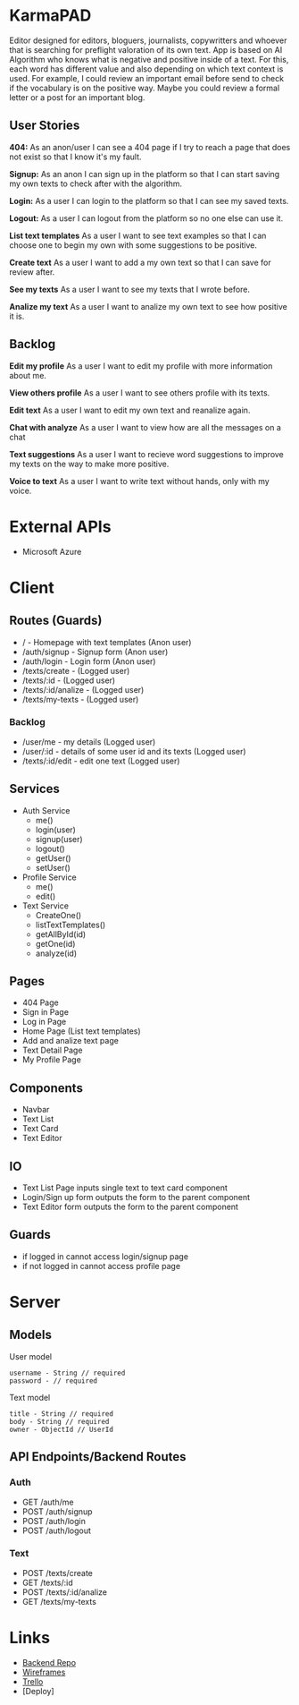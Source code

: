 # KarmaPAD

Editor designed for editors, bloguers, journalists, copywritters and whoever that is searching for preflight valoration of its own text. App is based on AI Algorithm who knows what is negative and positive inside of a text. For this, each word has different value and also depending on which text context is used.
For example, I could review an important email before send to check if the vocabulary is on the positive way. Maybe you could review a formal letter or a post for an important blog.

## User Stories

  **404:** As an anon/user I can see a 404 page if I try to reach a page that does not exist so that I know it's my fault.
  
  **Signup:** As an anon I can sign up in the platform so that I can start saving my own texts to check after with the algorithm.
  
  **Login:** As a user I can login to the platform so that I can see my saved texts.
  
  **Logout:** As a user I can logout from the platform so no one else can use it. 

  **List text templates** As a user I want to see text examples so that I can choose one to begin my own with some suggestions to be positive.
 
  **Create text** As a user I want to add a my own text so that I can save for review after.

  **See my texts** As a user I want to see my texts that I wrote before.

  **Analize my text** As a user I want to analize my own text to see how positive it is.

## Backlog

  **Edit my profile** As a user I want to edit my profile with more information about me.

  **View others profile** As a user I want to see others profile with its texts.

  **Edit text** As a user I want to edit my own text and reanalize again.

  **Chat with analyze** As a user I want to view how are all the messages on a chat

  **Text suggestions** As a user I want to recieve word suggestions to improve my texts on the way to make more positive.  

  **Voice to text** As a user I want to write text without hands, only with my voice.

# External APIs

 - Microsoft Azure
  
# Client

## Routes (Guards)

  - / - Homepage with text templates (Anon user)
  - /auth/signup - Signup form (Anon user)
  - /auth/login - Login form (Anon user)  
  - /texts/create - (Logged user)  
  - /texts/:id - (Logged user)
  - /texts/:id/analize - (Logged user)
  - /texts/my-texts - (Logged user)

  ### Backlog

  - /user/me - my details (Logged user)
  - /user/:id - details of some user id and its texts (Logged user)
  - /texts/:id/edit - edit one text (Logged user)

## Services

- Auth Service
  - me()
  - login(user)
  - signup(user)
  - logout()
  - getUser()
  - setUser()
- Profile Service
  - me()
  - edit()
- Text Service
  - CreateOne()
  - listTextTemplates()
  - getAllById(id)
  - getOne(id)
  - analyze(id)

## Pages

- 404 Page
- Sign in Page
- Log in Page
- Home Page (List text templates)
- Add and analize text page
- Text Detail Page
- My Profile Page

## Components

- Navbar
- Text List
- Text Card
- Text Editor 

## IO

- Text List Page inputs single text to text card component
- Login/Sign up form outputs the form to the parent component
- Text Editor form outputs the form to the parent component

## Guards

- if logged in cannot access login/signup page
- if not logged in cannot access profile page

# Server

## Models

  User model

  ```
  username - String // required  
  password - // required
  ```

  Text model

  ```
  title - String // required
  body - String // required
  owner - ObjectId // UserId  
```

## API Endpoints/Backend Routes
  
  ### Auth

  - GET /auth/me
  - POST /auth/signup
  - POST /auth/login
  - POST /auth/logout  

  ### Text

  - POST /texts/create
  - GET /texts/:id
  - POST /texts/:id/analize  
  - GET /texts/my-texts

# Links

- [Backend Repo](https://github.com/rgallego87/karmapad-backend/edit/master)
- [Wireframes](https://www.draw.io/?lightbox=1&target=blank&highlight=0000ff&edit=_blank&layers=1&nav=1&title=KarmaPAD.xml#R7V1bc%2BI4Fv411DyFkiVfH3Pp7unadE9XJ7NTuy9bCijgjbFZYzrJ%2FPqV5EuwJYMwsjGGpLoJwjayvnN0bp%2BsEbpdvH2J8XL%2BLZqSYATB9G2E7kYQQuC49IW1vKctnps1zGJ%2FmjYZHw0P%2Ft8kawRZ69qfklXpwCSKgsRflhsnURiSSVJqw3EcvZYPe46C8rcu8YwIDQ8THIitf%2FnTZJ62utD5aP%2Bd%2BLN5%2Fs2G7aWfPOHJyyyO1mH2fSOInvlP%2BvEC59fKbnQ1x9PodaMJfRqh2ziKkvSvxdstCdjY5sOWnve55tOi3zEJE6UTkJWe8gsHa5L3mfcsec9HY4pXc8JOACN0Q3u8ZO0xH%2FebZz8IbqMgivmh%2Bc3Sw5I4eiH5J2EU0nNu%2BMAUVwrwEwluigGrHPschclnvPADJkK%2Fk%2BAXSfwJzj7Y%2BEbAf2g7DvxZSNsC8sw6lt0WiRPyVjs4RjHkVJRJtCBJ%2FE4PyeU4G5tMiJ0Ms9cPiUDQTtvmG9Jg2dmBOJPCWXHlDyToHxkYdcDYAjAG7es1Anvhk49KnPavihcAjmff1OFVGerP%2FIcdvMQTP5z9zO7Z%2FGh6jJa0wcjOfcj6CPL3qaIbiMkCWdF3uXYZyoilAititgsVaKZtMQlw4v8qK%2FphSDkNVWjxNmPT53i2mAbjJFr%2B5wnHdVAoDo69VaCNkjyDsSUItCkZOWPfkcu%2B%2F0fk044VX37lwdLXXznlK0TPzyuSCCNf3IUiGK4Axj9wvMA%2Fru%2F20hu5PlSVx7OpYUM3UnHeEHgIditTqjlXTDUYynSuC64z3V340ynrc37oPZ%2Fh7hzYdNZrqkOWc5gkvJdVUTPyng41XMbkmdChmjD3Q1EKTMhFQHHsXfnYb1HKfLxKSmlrUcr8MrlOui0gA03Rx3j4%2BuU7bfnzx3aIcume0PEjccWKwJ3eCDQ8%2BzPaZt1yC2Wk10p9MUPU1sKv2ceFOUwg8lMcpwRRjtiGfNhOvbk7xLJBU5xM7%2F%2F4Qhu%2Bfr%2FgtgM3aHrHws0woY6pcIHjmR%2F%2BTBFiQH3jDfQwt9RwEyVJtGDGy1QOCOgnhP9U8UvtaBFcfTR16CkiZwwt17Jtz3END1F3VYfVcytn6LF6pilA%2FQ37AfUSRuzekAGK8doAn45bInE0njIkK44GNCX%2Be0XRPP5zAFqpzG5Fi4ZgY9tCNjKga3qGbUj0xwR6XBSvFbAkhnC9pBMkBAw0%2BvJIFkvacaKKWI1rWEWM3Wdt4DwMxPI5TzNiYhR%2Bh995b%2FFySehwTMcMtjlFDCQUPLJKOHA%2Bv06MZ3SOZUNCRwQCamr8hR%2F6fOaF4HnN%2BkFHGzyt2VkJv8qrH7LpkH1Fso5DfmQSFR%2BvonUyvyJ4lbAv%2FsrOe6X3TG%2BcXRH%2FitYxfgrYkZM5DmfsDxxOi9MfcfiCp9TDZe0z7IfjOlF7nfsJYWLFml%2BpWcjbHsptmeQx0bEr84Qpkdgk2jipMB1ACISMlkUTGcbYRMCwHctzHCqkomTmScsDJdMAbXjVhimmHf58%2BMRk4vHA2UOWrqlMHuatdXdzLfP0PsShuMyGr3YYfO%2BlUzbA9FzJvKIHvSurnYlFS7Sq6qJlOnUa%2FlkRCZtQjIWlHht10sa2abqW5xoIuKbRY4fNMgTg%2F1hSmxCFzA4E0cn5bV6fvADUDmZiPPUtor2kPd2A7QQ8tl5h1Y7HlhvyDayod8b9ndf0ZUWvx14oHsxvip4z54mCtGB%2Fsi6GEQe28JxW7IwnMsH81EXELzT1qZ8XTpL0HgoHbT1Qn2q38Jy8T2WJ0fRgfKoa%2BAbkU1lisKbdpzotD8oRk45SBwqZY9cDnm05CALXgX3OeFlNy617VfYOtLQ7kBG1TQqLLnUz25ksxepAA3VjjBmZ8hRqVQdNekYODVSGJpWf2rw9GFdoH7KKXF4Sb6NMXi73tFMltxSizxwteqq%2FXJF%2BYTR8iHISkQpE0pntqPg4gwdI9BQFeHLX8J5VG39EK5%2BHixvhutyPnyeLYFQpbTKwynNpCTlDMrvS2CWO%2FOl4OacmDu7jt0wA%2B6Wf0AtNffLhpO5VH90qITn%2F8b38dtMgIon%2FaWuh1rlNDdcZcB5Ns6y5rgQZ2xCRsVwtyIh26UJ6LCS2QSm7NdKjp2CeOiI9ujWR7dmQHiHooJjQq8C3Th%2BGHPgWiyN6HfjuQKajwDfroFvRPStXfs3AiCWdBurXdSCcydNZB8LMu%2BhzILwbozOASCzo1ELUdSC8G5%2FhB8LQ6GQJWb1b0bsAq84GSq2SLMAyJIUzBDUEWAULeZOByO4QgvVSAE2xwjUSq5SwGgzJnT2h0KWodArEXtkQ2vvWrdWHVcLFWpE45OVi%2BaiWy4PFAG4IoQvYrySKLIWddnNnrfFAIj0EALeV1SbGHrntwA%2BJMPuz8QsjnrTL3tXPRLpHvrAbwLShMDFA1xwDCwKKClt%2F4EhDfj3YGCZoAxwoxjA%2F8Gr1GsXTEu9pJwXqoj50LrdbgUghmslA2BxZu2QQYD1E1fyYxujz6Ih4qBVEFIIUhVxb7ONwFojxizwT4AD2qzzyO9LKYtyfZzNKSeTDUMidXlhe1Gi0A4pCWCIF5WJzahfdGK04BFD0eX9%2B%2BvL14fHTT5WJDY1EV7Yyb9Fx%2BfwZVk0L2OY7a3Z9pbluCadLonR7e8V1me5ySe%2BqWqrTtJZYrLt%2BZQTO92jNviuICZ6yAZnjX3yJy2RCw0DWTepTBAzaJ%2FrHLI3l0gaG5Yg9SiaH0%2F7fOkoPQAh5Hnt2y0dTem4WM%2FkhH8uY5Nei3U8vV%2F4K2rzxtXKR26j6cgXni3hSIVqykeajaN2MrDsmPeskWmXyKUapW%2Bmhm0sB9o2GtcgoKuckCjbx5pyDJHKqJf41Rf%2Fz8ngI1fxF24%2BHyLpUkY9WrLepJWXf9sMiMnHdUuca4MMitDi7FBiqcnOZH1VAUAdN01xwHVjKdWhDVofWA92VbXWBXVOfuIQd7UhCp7GOVUoZJas9kHLdbRckMT92eaiHonQU%2FkPuYYvi0drDWAzR8xXwujAOtxDbytAhSd2lNcohtA7kbgyZcug6ZWQ6pRxCyXrcC%2BWwkNj9g4DWKIdQsgq3gXehg3KYCc0BTsTJUw4ly2wbgHE6lMNafRg05VCyHnavWbELyuEuZAZJObSacm6OSzlM5WlLCeIMKIcqq5SPSTncidEZQKSwxPholMOd%2BJwB5bDx0uOBUg5rbWAPKIeStcb37HE5vHpWwayvjENLoSLSLeNQsjz4FBiHTQey14xDW0wh1JqLo7E%2F6ka%2BN%2ByPlhiH%2BU0NgnF4ZPVpiXFoK%2BQS%2Bso4PDYi7TAO7aZxf4eMw1RqduXgBsQ4tJvG%2FBeb0zHj0BZD%2FNoSa98ZhzswHD7j0BaTARuMw2kU%2Fsb61AnfkK3RuvAN95RQFb4hlEipluDXvmxH1V6p8YT4hraYBGngULXON7TPb3Mqpykz4%2Bh8wzqwzodv6Ghh8bbLNzwYpVPnGzpiAuay%2B5uqeByTcOgopGUuhMP6mktlCuyWcOgcyNwYMuHQgJUSabeMQ0fM41wYh4XI7h8GtMc4dBSoGh0xDp19Fn4OknHoKJAyBsU4rNOHQTMOnQOZHZ0wDncgM0jGoaMlg9E549DZVYI4A8ahq5DiOCbjcCdGZwDRHhSSzhmHO%2FE5A8ahK2Yx9rJLg2Mc1tnAHjAOXTFxcRsTvqsyq9rFI7ZV7xuTIL6vLg5x8P534y2XR12TEVNR3J9y0h4ZUfIw%2BOvv1%2Ff%2F%2BvenukHtbbm7bnDPpdyNJM%2B1evSTQFQP1dkum5WkjrmQdM1lwtsyXZUrlEz1FLZQVCpZ60%2Fv7hKncoXLkpSmXVlp2tCgtUiyhc3v%2FgjebnAhv9KP%2F7vmW5q%2FYqpH03zOnMwJdeSzJyClu2SuCJtf%2FQ9qBMWWf8judxngMN0i02cv6%2BUkWjB02Kac5IWEfBf1vziDIibpceFLegDfn3NO8DR9yzkQvA%2Ff8RKz0%2B6Z0IM1u%2B5LyHdOzzvxG%2BtA4L%2BQ%2FJRZVHT3lfzGh2OB%2Bcd0diZxuqHrqnb7zir7sG4v3UYSKtoHSS5BSeoyHd5qIaRyZUA0tm2qaSj7X8%2F%2Bc04rE5Vk%2F%2FOH639eLI5Gi2O4ViX2aoljlScQLzSZFvLjJ0ST8bSsKm%2BdJuPVqOyAaTKeFkb4MWgydWCdD03G07JYvF2azMEonThNBuWYlJ5S%2B%2FDn%2FeODgFVfExN7pYRMoJgT0kKH8BSKhxcuyzbGxDGfnuUdWBQcNJnF9sqTo9cpmcUTy4IXMkshsj0isyCgUAXsiMySCs0Zk1kQ0MJcPiEyS50%2BDJnMgoDo0%2B01K3ZCZtmBzBDJLAhoyTN0TWbJ5OmsySwIKCQijkhm2Y3RGUCkkG84FpllNz7DJ7Mg0JTXPFQyS50NPIjMYiINARYCYubiG%2BsaSwKtBNR6mhrKJK5HnBXk7j9JHSD2BzhoSmOXe5qbY%2BfpqQKWp0MDteKQueKM9Jg%2B6AC8pi%2BraMFfqPixSj9nBWD6j0r5gv3JehxGUe0z5WQV%2BLo5RJ7oq8wsm5kCS1St7O1Nljy8E5krfAljU6Fwd%2B90CIE1dhE0AQuabGS7khR5i%2FolzlsG%2B%2FJ4H4AkD3SqJHUqT4GqpnCgiHKVpbEFIev4AGl60E2%2BCFez1jbNyypmMTINyVsyMUgVpzIZ39yx34PSUrWQvW2Ha5OMYY5NF5im7UEHOabEoHk6fAJXYS3GxXYx21WJtmDVJdOjBxL%2B648oZvy4IOIMuRVer%2FCM2685Dl8Ym5JeFbz4JHjCK2bGnvCE2S7wRAizbLH%2FVOvcDc2S1SSDe2PJPDFXe16WTA9AvbZkEgLaSVuy7QWW%2FlgyFcLXxZJJLBlFr53UuITodUsjMX6vT0G0onEYi7%2B4WaPv6XxzHmbKU%2BBUH9dMiQkNeE5mShNA%2FTZTWh5I0RszVQdZ38yUqVKuv5gpiZky27BRpqSufoffee%2FxcknoePD1RI9zvvCHLJaEL2FaJT6%2FTkxDsSkfEzokEKzDqb%2FwQ5%2BrzVkYs0ye%2B2vMTEmBnj2%2BGyyY37HPU%2FuHZeR0AddnI2eqVPhPx8jVQtY3I4cM0bm4LMKqoNmY13k6i7CQoeVBW20vwsrEdQujcHCLsJChpd5yhEVYtWCdzSIsZGh5flari7AOR%2BnkF2EpxHmXZUL1AmK75WlQsteCtmVC9G0csV0yPsBmI%2FQtmrIdbT79Hw%3D%3D)
- [Trello](https://trello.com/b/pmdANZar/karmapad)
- [Deploy]


